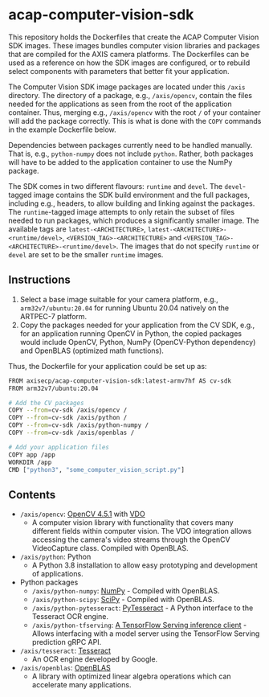 # acap-computer-vision-sdk
This repository holds the Dockerfiles that create the ACAP Computer Vision SDK images. These images bundles computer vision libraries and packages that are compiled for the AXIS camera platforms.
The Dockerfiles can be used as a reference on how the SDK images are configured, or to rebuild select components with parameters that better fit your application.

The Computer Vision SDK image packages are located under this `/axis` directory. The directory of a package, e.g., `/axis/opencv`, contain
the files needed for the applications as seen from the root of the application container. Thus, merging e.g., `/axis/opencv` with the root `/` of your
container will add the package correctly. This is what is done with the `COPY` commands in the example Dockerfile below.

Dependencies between packages currently need to be handled manually. That is, e.g., `python-numpy` does not include `python`. Rather, both
packages will have to be added to the application container to use the NumPy package.

The SDK comes in two different flavours: `runtime` and `devel`. The `devel`-tagged image contains the SDK build environment and the full packages, including e.g., headers, to allow
building and linking against the packages. The `runtime`-tagged image attempts to only retain the subset of files needed to run packages, which
produces a significantly smaller image. The available tags are `latest-<ARCHITECTURE>`, `latest-<ARCHITECTURE>-<runtime/devel>`, `<VERSION_TAG>-<ARCHITECTURE>` and 
`<VERSION_TAG>-<ARCHITECTURE>-<runtime/devel>`. The images that do not specify `runtime` or `devel` are set to be the smaller `runtime` images.

## Instructions
1. Select a base image suitable for your camera platform, e.g., `arm32v7/ubuntu:20.04` for running Ubuntu 20.04 natively on the ARTPEC-7 platform.
2. Copy the packages needed for your application from the CV SDK, e.g., for an application running OpenCV in Python, the copied packages would include
OpenCV, Python, NumPy (OpenCV-Python dependency) and OpenBLAS (optimized math functions).


Thus, the Dockerfile for your application could be set up as:
```sh
FROM axisecp/acap-computer-vision-sdk:latest-armv7hf AS cv-sdk
FROM arm32v7/ubuntu:20.04

# Add the CV packages
COPY --from=cv-sdk /axis/opencv /
COPY --from=cv-sdk /axis/python /
COPY --from=cv-sdk /axis/python-numpy /
COPY --from=cv-sdk /axis/openblas /

# Add your application files     
COPY app /app
WORKDIR /app
CMD ["python3", "some_computer_vision_script.py"]
``` 

## Contents
* `/axis/opencv`: [OpenCV 4.5.1](https://github.com/opencv/opencv) with [VDO](https://www.axis.com/products/online-manual/s00004#t10157890)
  * A computer vision library with functionality that covers many different fields within computer vision. 
The VDO integration allows accessing the camera's video streams through the OpenCV VideoCapture class. Compiled with OpenBLAS.
* `/axis/python`: Python
  * A Python 3.8 installation to allow easy prototyping and development of applications.
* Python packages
  * `/axis/python-numpy`: [NumPy](https://github.com/numpy/numpy) - Compiled with OpenBLAS.
  * `/axis/python-scipy`: [SciPy](https://github.com/scipy/scipy) - Compiled with OpenBLAS.
  * `/axis/python-pytesseract`: [PyTesseract](https://github.com/madmaze/pytesseract) - A Python interface to the Tesseract OCR engine.
  * `/axis/python-tfserving`: [A TensorFlow Serving inference client](./tfserving/tf_proto_utils.py#L123) - Allows interfacing with a model server using the TensorFlow Serving prediction gRPC API.  
* `/axis/tesseract`: [Tesseract](https://github.com/tesseract-ocr/tesseract)
  * An OCR engine developed by Google.
* `/axis/openblas`: [OpenBLAS](https://github.com/xianyi/OpenBLAS)
  * A library with optimized linear algebra operations which can accelerate many applications. 
